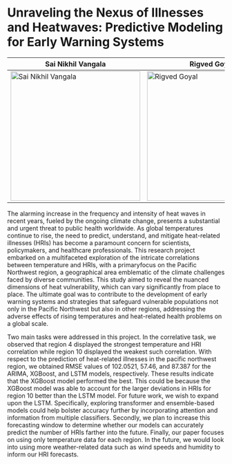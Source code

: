# Unraveling the Nexus of Illnesses and Heatwaves: Predictive Modeling for Early Warning Systems

| Sai Nikhil Vangala         | Rigved Goyal        | Suchet Sapre  |
| ------------ | ------------- | ------------------ | 
| <img src="/CSE-8803-EPI-Project/SRC/WebPage_items/Nikhil.png" alt="Sai Nikhil Vangala" width="300"/> | <img src="/CSE-8803-EPI-Project/SRC/WebPage_items/Rigved.jpeg" alt="Rigved Goyal" width="300"/>    | <img src="/CSE-8803-EPI-Project/SRC/WebPage_items/Suchet.jpeg" alt="Suchet Sapre" width="300"/> | 


The alarming increase in the frequency and intensity of heat waves in recent years, fueled by the ongoing climate change, presents a substantial and urgent threat to public health worldwide. As global temperatures continue to rise, the need to predict, understand, and mitigate heat-related illnesses (HRIs) has become a paramount concern for scientists, policymakers, and healthcare professionals. This research project embarked on a multifaceted exploration of the intricate correlations between temperature and HRIs, with a primaryfocus on the Pacific Northwest region, a geographical area emblematic of the climate challenges faced by diverse communities. This study aimed to reveal the nuanced dimensions of heat vulnerability, which can vary significantly from place to place. The ultimate goal was to contribute to the development of early warning systems and strategies that safeguard vulnerable populations not only in the Pacific Northwest but also in other regions, addressing the adverse effects of rising temperatures and heat-related health problems on a global scale.

Two main tasks were addressed in this project. In the correlative task, we observed that region 4 displayed the strongest temperature and HRI correlation while region 10 displayed the weakest such correlation. With respect to the prediction of heat-related illnesses in the pacific northwest region, we obtained RMSE values of 102.0521, 57.46, and 87.387 for the ARIMA, XGBoost, and LSTM models, respectively. These results indicate that the XGBoost model performed the best. This could be because the XGBoost model was able to account for the larger deviations in HRIs for region 10 better than the LSTM model. For future work, we wish to expand upon the LSTM. Specifically, exploring transformer and ensemble-based models could help bolster accuracy further by incorporating attention and information from multiple classifiers. Secondly, we plan to increase this forecasting window to determine whether our models can accurately predict the number of HRIs farther into the future. Finally, our paper focuses on using only temperature data for each region. In the future, we would look into using more weather-related data such as wind speeds and humidity to inform our HRI forecasts. 
